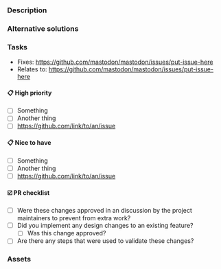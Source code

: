 <!-- Before you start...
Have you checked whether or not a similar pull request has already been reported?-->

### Description
<!--A clear and concise description of what your idea is. Include things like possible use cases, drawbacks, etc.-->


### Alternative solutions
<!--Describe more ways this idea could be implemented.-->


### Tasks
<!--Give an overview of all the specific things you would like to be changed or implemented.
If an issue already exists with this, you can add the issue link or number-->

- Fixes: https://github.com/mastodon/mastodon/issues/put-issue-here
- Relates to: https://github.com/mastodon/mastodon/issues/put-issue-here

#### 📋 High priority

- [ ] Something
- [ ] Another thing
- [ ] https://github.com/link/to/an/issue

#### 📋 Nice to have

- [ ] Something
- [ ] Another thing
- [ ] https://github.com/link/to/an/issue

#### ☑️ PR checklist

- [ ] Were these changes approved in an discussion by the project maintainers to prevent from extra work?
- [ ] Did you implement any design changes to an existing feature?
  - [ ] Was this change approved?
- [ ] Are there any steps that were used to validate these changes?

### Assets
<!--A list of assets (screenshots, mockups) relevant to this feature request.
You can also include GitHub citations (if you know what these are).-->
